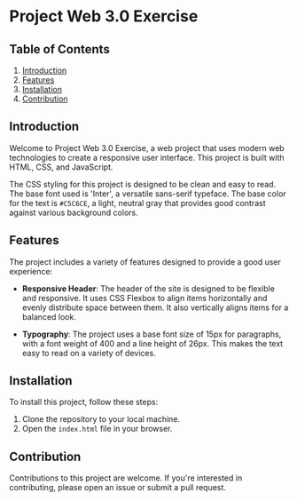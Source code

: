 # Project Web 3.0 Exercise

## Table of Contents

1. [Introduction](#introduction)
2. [Features](#features)
3. [Installation](#installation)
4. [Contribution](#contribution)

## Introduction

Welcome to Project Web 3.0 Exercise, a web project that uses modern web technologies to create a responsive user interface. This project is built with HTML, CSS, and JavaScript.

The CSS styling for this project is designed to be clean and easy to read. The base font used is 'Inter', a versatile sans-serif typeface. The base color for the text is `#C5C6CE`, a light, neutral gray that provides good contrast against various background colors.

## Features

The project includes a variety of features designed to provide a good user experience:

- **Responsive Header**: The header of the site is designed to be flexible and responsive. It uses CSS Flexbox to align items horizontally and evenly distribute space between them. It also vertically aligns items for a balanced look.

- **Typography**: The project uses a base font size of 15px for paragraphs, with a font weight of 400 and a line height of 26px. This makes the text easy to read on a variety of devices.

## Installation

To install this project, follow these steps:

1. Clone the repository to your local machine.
2. Open the `index.html` file in your browser.

## Contribution

Contributions to this project are welcome. If you're interested in contributing, please open an issue or submit a pull request.
